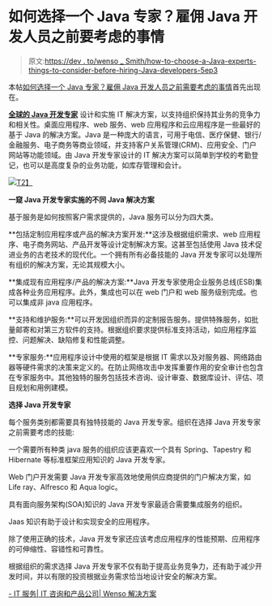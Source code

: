 # 如何选择一个 Java 专家？雇佣 Java 开发人员之前要考虑的事情

> 原文:[https://dev . to/wenso _ Smith/how-to-choose-a-Java-experts-things-to-consider-before-hiring-Java-developers-5ep3](https://dev.to/wenso_smith/how-to-choose-a-java-experts-things-to-consider-before-hiring-java-developers-5ep3)

本帖[如何选择一个 Java 专家？雇佣 Java 开发人员之前需要考虑的事情](https://www.wenso.co.uk/news/how-to-choose-a-java-experts/)首先出现在。

[**全球的 Java 开发专家**](https://www.wenso.co.uk/software-development/java-development/) 设计和实施 IT 解决方案，以支持组织保持其业务的竞争力和相关性。桌面应用程序、web 服务、web 应用程序和云应用程序是一些最好的基于 Java 的解决方案。Java 是一种庞大的语言，可用于电信、医疗保健、银行/金融服务、电子商务等商业领域，并支持客户关系管理(CRM)、应用安全、门户网站等功能领域。由 Java 开发专家设计的 IT 解决方案可以简单到学校的考勤登记，也可以是高度复杂的业务功能，如库存管理和会计。

[![](../Images/535123c55205b4660a473ca51625c99c.png)T2】](https://res.cloudinary.com/practicaldev/image/fetch/s--1vRyYGme--/c_limit%2Cf_auto%2Cfl_progressive%2Cq_auto%2Cw_880/https://www.wenso.co.uk/wp-content/uploads/2019/05/Java-Development-Experts.jpg)

**一窥 Java 开发专家实施的不同 Java 解决方案**

基于服务是如何按照客户需求提供的，Java 服务可以分为四大类。

**包括定制应用程序或产品的解决方案开发:**这涉及根据组织需求、web 应用程序、电子商务网站、产品开发等设计定制解决方案。这甚至包括使用 Java 技术促进业务的古老技术的现代化。一个拥有所有必备技能的 Java 开发专家可以处理所有组织的解决方案，无论其规模大小。

**集成现有应用程序/产品的解决方案:**Java 开发专家使用企业服务总线(ESB)集成各种业务应用程序。此外，集成也可以在 web 门户和 web 服务级别完成。也可以集成非 java 应用程序。

**支持和维护服务:**可以开发因组织而异的定制报告服务。提供特殊服务，如批量邮寄和对第三方软件的支持。根据组织要求提供标准支持活动，如应用程序监控、问题解决、缺陷修复和性能调整。

**专家服务:**应用程序设计中使用的框架是根据 IT 需求以及对服务器、网络路由器等硬件需求的决策来定义的。在防止网络攻击中发挥重要作用的安全审计也包含在专家服务中。其他独特的服务包括技术咨询、设计审查、数据库设计、评估、项目规划和用例建模。

**选择 Java 开发专家**

每个服务类别都需要具有独特技能的 Java 开发专家。组织在选择 Java 开发专家之前需要考虑的技能:

一个需要所有种类 java 服务的组织应该更喜欢一个具有 Spring、Tapestry 和 Hibernate 等标准框架应用知识的 Java 开发专家。

Web 门户开发需要 Java 开发专家高效地使用供应商提供的门户解决方案，如 Life ray、Alfresco 和 Aqua logic。

具有面向服务架构(SOA)知识的 Java 开发专家最适合需要集成服务的组织。

Jaas 知识有助于设计和实现安全的应用程序。

除了使用正确的技术，Java 开发专家还应该考虑应用程序的性能预期、应用程序的可伸缩性、容错性和可靠性。

根据组织的需求选择 Java 开发专家不仅有助于提高业务竞争力，还有助于减少开发时间，并以有限的投资根据业务需求恰当地设计安全的解决方案。

[- IT 服务| IT 咨询和产品公司| Wenso 解决方案](https://www.wenso.co.uk)